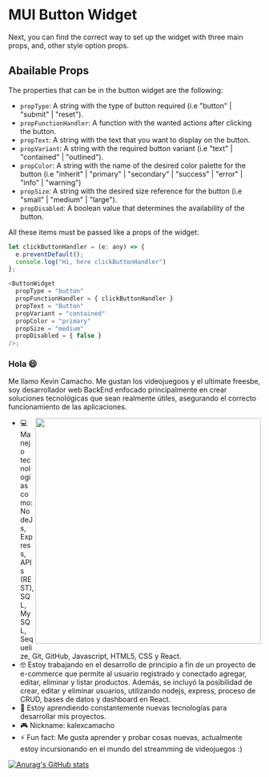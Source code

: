 # MUI Button Widget

Next, you can find the correct way to set up the widget with three main props, and, other style option props.

## Abailable Props

The properties that can be in the button widget are the following:

- `propType`: A string with the type of button required (i.e "button" | "submit" | "reset").
- `propFunctionHandler`: A function with the wanted actions after clicking the button.
- `propText`: A string with the text that you want to display on the button.
- `propVariant`: A string with the required button variant (i.e "text" | "contained" | "outlined").
- `propColor`: A string with the name of the desired color palette for the button (i.e "inherit" | "primary" | "secondary" | "success" | "error" | "info" | "warning")
- `propSize`: A string with the desired size reference for the button (i.e "small" | "medium" | "large").
- `propDisabled`: A boolean value that determines the availability of the button.

All these items must be passed like a props of the widget:

```js
let clickButtonHandler = (e: any) => {
  e.preventDefault();
  console.log("Hi, here clickButtonHandler")
};

<ButtonWidget
  propType = "button"
  propFunctionHandler = { clickButtonHandler }
  propText = "Button"
  propVariant = "contained"
  propColor = "primary"
  propSize = "medium"
  propDisabled = { false }
/>;
```



### Hola 😄

Me llamo Kevin Camacho. Me gustan los videojuegoos y el ultimate freesbe, soy desarrollador web BackEnd enfocado principalmente en crear soluciones tecnológicas que sean realmente útiles, asegurando el correcto funcionamiento de las aplicaciones. 

<img src="https://user-images.githubusercontent.com/97989061/164719491-d844a091-c763-4dc8-b220-f7256989adeb.png" align="right" width=450px></img>

- 💻 Manejo tecnologías como: NodeJs, Express, APIs (REST), SQL, MySQL, Sequelize, Git, GitHub, Javascript, HTML5, CSS y React.
- 🤓 Estoy trabajando en el desarrollo de principio a fin de un proyecto de e-commerce que permite al usuario registrado y conectado agregar, editar, eliminar y listar productos. Además, se incluyó la posibilidad de crear, editar y eliminar usuarios, utilizando nodejs, express, proceso de CRUD, bases de datos y dashboard en React.
- 🧠 Estoy aprendiendo constantemente nuevas tecnologías para desarrollar mis proyectos.
- 🎮 Nickname: kalexcamacho 
- ⚡ Fun fact: Me gusta aprender y probar cosas nuevas, actualmente estoy incursionando en el mundo del streamming de videojuegos :) 

[![Anurag's GitHub stats](https://github-readme-stats.vercel.app/api?username=kalexcamacho&hide=stars&show_icons=true&theme=tokyonight&border_radius=10px&hide_border=true)](https://github.com/anuraghazra/github-readme-stats)
